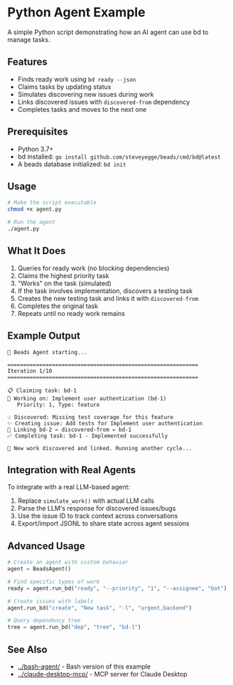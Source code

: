 # Python Agent Example

A simple Python script demonstrating how an AI agent can use bd to manage tasks.

## Features

- Finds ready work using `bd ready --json`
- Claims tasks by updating status
- Simulates discovering new issues during work
- Links discovered issues with `discovered-from` dependency
- Completes tasks and moves to the next one

## Prerequisites

- Python 3.7+
- bd installed: `go install github.com/steveyegge/beads/cmd/bd@latest`
- A beads database initialized: `bd init`

## Usage

```bash
# Make the script executable
chmod +x agent.py

# Run the agent
./agent.py
```

## What It Does

1. Queries for ready work (no blocking dependencies)
2. Claims the highest priority task
3. "Works" on the task (simulated)
4. If the task involves implementation, discovers a testing task
5. Creates the new testing task and links it with `discovered-from`
6. Completes the original task
7. Repeats until no ready work remains

## Example Output

```
🚀 Beads Agent starting...

============================================================
Iteration 1/10
============================================================

📋 Claiming task: bd-1
🤖 Working on: Implement user authentication (bd-1)
   Priority: 1, Type: feature

💡 Discovered: Missing test coverage for this feature
✨ Creating issue: Add tests for Implement user authentication
🔗 Linking bd-2 ← discovered-from ← bd-1
✅ Completing task: bd-1 - Implemented successfully

🔄 New work discovered and linked. Running another cycle...
```

## Integration with Real Agents

To integrate with a real LLM-based agent:

1. Replace `simulate_work()` with actual LLM calls
2. Parse the LLM's response for discovered issues/bugs
3. Use the issue ID to track context across conversations
4. Export/import JSONL to share state across agent sessions

## Advanced Usage

```python
# Create an agent with custom behavior
agent = BeadsAgent()

# Find specific types of work
ready = agent.run_bd("ready", "--priority", "1", "--assignee", "bot")

# Create issues with labels
agent.run_bd("create", "New task", "-l", "urgent,backend")

# Query dependency tree
tree = agent.run_bd("dep", "tree", "bd-1")
```

## See Also

- [../bash-agent/](../bash-agent/) - Bash version of this example
- [../claude-desktop-mcp/](../claude-desktop-mcp/) - MCP server for Claude Desktop
